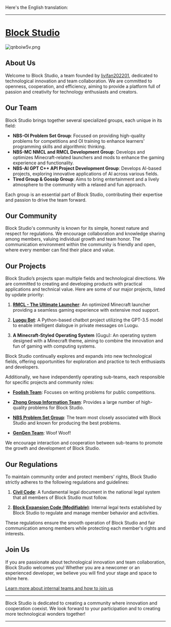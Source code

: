 Here's the English translation:

---

# [Block Studio](https://oi-liyifan202201.github.io/nbs/)

![qnboiw5v.png](https://github.com/OI-liyifan202201/nbs/blob/main/qnboiw5v.png)

## About Us

Welcome to Block Studio, a team founded by [liyifan202201](https://www.luogu.com.cn/user/661094), dedicated to technological innovation and team collaboration. We are committed to openness, cooperation, and efficiency, aiming to provide a platform full of passion and creativity for technology enthusiasts and creators.

## Our Team

Block Studio brings together several specialized groups, each unique in its field:

- **NBS-OI Problem Set Group**: Focused on providing high-quality problems for competitions and OI training to enhance learners' programming skills and algorithmic thinking.
- **NBS-MC NMCL and RMCL Development Group**: Develops and optimizes Minecraft-related launchers and mods to enhance the gaming experience and functionality.
- **NBS-AI GPT C++ API Project Development Group**: Develops AI-based projects, exploring innovative applications of AI across various fields.
- **Tired Group & Gossip Group**: Aims to bring entertainment and a lively atmosphere to the community with a relaxed and fun approach.

Each group is an essential part of Block Studio, contributing their expertise and passion to drive the team forward.

## Our Community

Block Studio's community is known for its simple, honest nature and respect for regulations. We encourage collaboration and knowledge sharing among members, valuing individual growth and team honor. The communication environment within the community is friendly and open, where every member can find their place and value.

## Our Projects

Block Studio’s projects span multiple fields and technological directions. We are committed to creating and developing products with practical applications and technical value. Here are some of our major projects, listed by update priority:

1. **[RMCL - The Ultimate Launcher](https://github.com/Github-liyifan202201/RMCL)**: An optimized Minecraft launcher providing a seamless gaming experience with extensive mod support.

2. **[Luogu Bot](https://github.com/Github-liyifan202201/Luogu-Bot-GPT)**: A Python-based chatbot project utilizing the GPT-3.5 model to enable intelligent dialogue in private messages on Luogu.

4. **A Minecraft-Styled Operating System** (Gugu): An operating system designed with a Minecraft theme, aiming to combine the innovation and fun of gaming with computing systems.

Block Studio continually explores and expands into new technological fields, offering opportunities for exploration and practice to tech enthusiasts and developers.

Additionally, we have independently operating sub-teams, each responsible for specific projects and community roles:

- **[Foolish Team](https://www.luogu.com.cn/team/79904)**: Focuses on writing problems for public competitions.
  
- **[Zhong Group Information Team](https://www.luogu.com.cn/team/63637)**: Provides a large number of high-quality problems for Block Studio.
  
- **[NBS Problem Set Group](https://www.luogu.com.cn/team/84482#main)**: The team most closely associated with Block Studio and known for producing the best problems.

- **[GenGen Team](GenGen)**: Woof Woof!

We encourage interaction and cooperation between sub-teams to promote the growth and development of Block Studio.

## Our Regulations

To maintain community order and protect members' rights, Block Studio strictly adheres to the following regulations and guidelines:

1. **[Civil Code](http://www.npc.gov.cn/c2/c30834/202006/t20200602_306457.html)**: A fundamental legal document in the national legal system that all members of Block Studio must follow.
   
2. **[Block Expansion Code (Modifiable)](https://note.ms/nbsrule)**: Internal legal texts established by Block Studio to regulate and manage member behavior and activities.

These regulations ensure the smooth operation of Block Studio and fair communication among members while protecting each member's rights and interests.

## Join Us

If you are passionate about technological innovation and team collaboration, Block Studio welcomes you! Whether you are a newcomer or an experienced developer, we believe you will find your stage and space to shine here.

[Learn more about internal teams and how to join us](https://www.luogu.com.cn/team/79310)

---

Block Studio is dedicated to creating a community where innovation and cooperation coexist. We look forward to your participation and to creating more technological wonders together!

---
